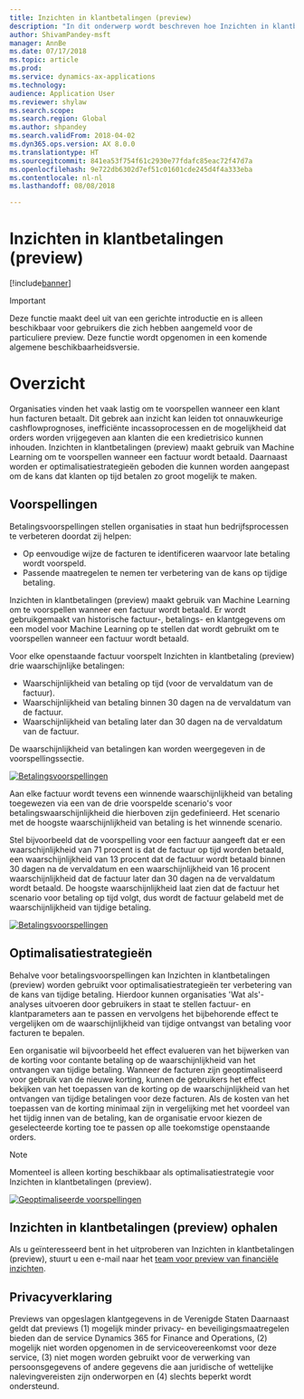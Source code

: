 ```yaml
---
title: Inzichten in klantbetalingen (preview)
description: "In dit onderwerp wordt beschreven hoe Inzichten in klantbetalingen kan helpen voorspellen wanneer een factuur wordt betaald en organisaties helpen optimalisatiestrategieën op te stellen ter verbetering van de kans op tijdige betaling."
author: ShivamPandey-msft
manager: AnnBe
ms.date: 07/17/2018
ms.topic: article
ms.prod: 
ms.service: dynamics-ax-applications
ms.technology: 
audience: Application User
ms.reviewer: shylaw
ms.search.scope: 
ms.search.region: Global
ms.author: shpandey
ms.search.validFrom: 2018-04-02
ms.dyn365.ops.version: AX 8.0.0
ms.translationtype: HT
ms.sourcegitcommit: 841ea53f754f61c2930e77fdafc85eac72f47d7a
ms.openlocfilehash: 9e722db6302d7ef51c01601cde245d4f4a333eba
ms.contentlocale: nl-nl
ms.lasthandoff: 08/08/2018

---
```


# <a name="customer-payment-insights-preview"></a>Inzichten in klantbetalingen (preview)

[!include[banner](../includes/banner.md)]

> [!IMPORTANT]
> Deze functie maakt deel uit van een gerichte introductie en is alleen beschikbaar voor gebruikers die zich hebben aangemeld voor de particuliere preview. Deze functie wordt opgenomen in een komende algemene beschikbaarheidsversie.

# <a name="overview"></a>Overzicht

Organisaties vinden het vaak lastig om te voorspellen wanneer een klant hun facturen betaalt. Dit gebrek aan inzicht kan leiden tot onnauwkeurige cashflowprognoses, inefficiënte incassoprocessen en de mogelijkheid dat orders worden vrijgegeven aan klanten die een kredietrisico kunnen inhouden. Inzichten in klantbetalingen (preview) maakt gebruik van Machine Learning om te voorspellen wanneer een factuur wordt betaald. Daarnaast worden er optimalisatiestrategieën geboden die kunnen worden aangepast om de kans dat klanten op tijd betalen zo groot mogelijk te maken.

## <a name="predictions"></a>Voorspellingen

Betalingsvoorspellingen stellen organisaties in staat hun bedrijfsprocessen te verbeteren doordat zij helpen:

-   Op eenvoudige wijze de facturen te identificeren waarvoor late betaling wordt voorspeld.
-   Passende maatregelen te nemen ter verbetering van de kans op tijdige betaling.

Inzichten in klantbetalingen (preview) maakt gebruik van Machine Learning om te voorspellen wanneer een factuur wordt betaald. Er wordt gebruikgemaakt van historische factuur-, betalings- en klantgegevens om een model voor Machine Learning op te stellen dat wordt gebruikt om te voorspellen wanneer een factuur wordt betaald.

Voor elke openstaande factuur voorspelt Inzichten in klantbetaling (preview) drie waarschijnlijke betalingen:

-  Waarschijnlijkheid van betaling op tijd (voor de vervaldatum van de factuur).
-  Waarschijnlijkheid van betaling binnen 30 dagen na de vervaldatum van de factuur.
-  Waarschijnlijkheid van betaling later dan 30 dagen na de vervaldatum van de factuur.

De waarschijnlijkheid van betalingen kan worden weergegeven in de voorspellingssectie.

[![Betalingsvoorspellingen](./media/Predictions-sm2.png)](./media/Predictions-sm2.png)

Aan elke factuur wordt tevens een winnende waarschijnlijkheid van betaling toegewezen via een van de drie voorspelde scenario's voor betalingswaarschijnlijkheid die hierboven zijn gedefinieerd. Het scenario met de hoogste waarschijnlijkheid van betaling is het winnende scenario.


Stel bijvoorbeeld dat de voorspelling voor een factuur aangeeft dat er een waarschijnlijkheid van 71 procent is dat de factuur op tijd worden betaald, een waarschijnlijkheid van 13 procent dat de factuur wordt betaald binnen 30 dagen na de vervaldatum en een waarschijnlijkheid van 16 procent waarschijnlijkheid dat de factuur later dan 30 dagen na de vervaldatum wordt betaald. De hoogste waarschijnlijkheid laat zien dat de factuur het scenario voor betaling op tijd volgt, dus wordt de factuur gelabeld met de waarschijnlijkheid van tijdige betaling.

[![Betalingsvoorspellingen](./media/payment-predict.png)](./media/payment-predict.png)

## <a name="optimization-strategies"></a>Optimalisatiestrategieën

Behalve voor betalingsvoorspellingen kan Inzichten in klantbetalingen (preview) worden gebruikt voor optimalisatiestrategieën ter verbetering van de kans van tijdige betaling. Hierdoor kunnen organisaties 'Wat als'-analyses uitvoeren door gebruikers in staat te stellen factuur- en klantparameters aan te passen en vervolgens het bijbehorende effect te vergelijken om de waarschijnlijkheid van tijdige ontvangst van betaling voor facturen te bepalen.

Een organisatie wil bijvoorbeeld het effect evalueren van het bijwerken van de korting voor contante betaling op de waarschijnlijkheid van het ontvangen van tijdige betaling. Wanneer de facturen zijn geoptimaliseerd voor gebruik van de nieuwe korting, kunnen de gebruikers het effect bekijken van het toepassen van de korting op de waarschijnlijkheid van het ontvangen van tijdige betalingen voor deze facturen. Als de kosten van het toepassen van de korting minimaal zijn in vergelijking met het voordeel van het tijdig innen van de betaling, kan de organisatie ervoor kiezen de geselecteerde korting toe te passen op alle toekomstige openstaande orders.

> [!NOTE] 
> Momenteel is alleen korting beschikbaar als optimalisatiestrategie voor Inzichten in klantbetalingen (preview).

[![Geoptimaliseerde voorspellingen](./media/optimized-pay.png)](./media/optimized-pay.png)

## <a name="how-to-get-customer-payment-insights-preview"></a>Inzichten in klantbetalingen (preview) ophalen

Als u geïnteresseerd bent in het uitproberen van Inzichten in klantbetalingen (preview), stuurt u een e-mail naar het [team voor preview van financiële inzichten](mailto:fiap@microsoft.com). 

## <a name="privacy-statement"></a>Privacyverklaring

Previews van opgeslagen klantgegevens in de Verenigde Staten Daarnaast geldt dat previews (1) mogelijk minder privacy- en beveiligingsmaatregelen bieden dan de service Dynamics 365 for Finance and Operations, (2) mogelijk niet worden opgenomen in de serviceovereenkomst voor deze service, (3) niet mogen worden gebruikt voor de verwerking van persoonsgegevens of andere gegevens die aan juridische of wettelijke nalevingvereisten zijn onderworpen en (4) slechts beperkt wordt ondersteund.

